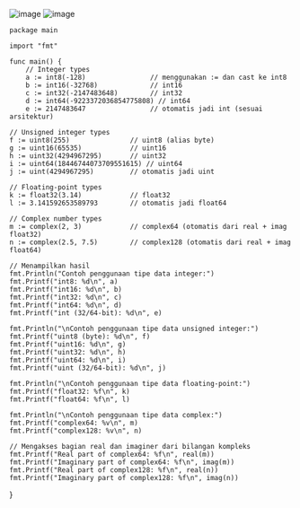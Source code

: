 ![image](https://github.com/user-attachments/assets/81754b2f-fc5e-497e-9823-4cf28e740382)
![image](https://github.com/user-attachments/assets/7daf19dd-5368-4187-a698-b7b380468827)

    package main

    import "fmt"

    func main() {
        // Integer types
        a := int8(-128)                // menggunakan := dan cast ke int8
        b := int16(-32768)             // int16
        c := int32(-2147483648)        // int32
        d := int64(-9223372036854775808) // int64
        e := 2147483647                // otomatis jadi int (sesuai arsitektur)

    // Unsigned integer types
    f := uint8(255)               // uint8 (alias byte)
    g := uint16(65535)            // uint16
    h := uint32(4294967295)       // uint32
    i := uint64(18446744073709551615) // uint64
    j := uint(4294967295)         // otomatis jadi uint

    // Floating-point types
    k := float32(3.14)            // float32
    l := 3.141592653589793        // otomatis jadi float64

    // Complex number types
    m := complex(2, 3)            // complex64 (otomatis dari real + imag float32)
    n := complex(2.5, 7.5)        // complex128 (otomatis dari real + imag float64)

    // Menampilkan hasil
    fmt.Println("Contoh penggunaan tipe data integer:")
    fmt.Printf("int8: %d\n", a)
    fmt.Printf("int16: %d\n", b)
    fmt.Printf("int32: %d\n", c)
    fmt.Printf("int64: %d\n", d)
    fmt.Printf("int (32/64-bit): %d\n", e)

    fmt.Println("\nContoh penggunaan tipe data unsigned integer:")
    fmt.Printf("uint8 (byte): %d\n", f)
    fmt.Printf("uint16: %d\n", g)
    fmt.Printf("uint32: %d\n", h)
    fmt.Printf("uint64: %d\n", i)
    fmt.Printf("uint (32/64-bit): %d\n", j)

    fmt.Println("\nContoh penggunaan tipe data floating-point:")
    fmt.Printf("float32: %f\n", k)
    fmt.Printf("float64: %f\n", l)

    fmt.Println("\nContoh penggunaan tipe data complex:")
    fmt.Printf("complex64: %v\n", m)
    fmt.Printf("complex128: %v\n", n)

    // Mengakses bagian real dan imaginer dari bilangan kompleks
    fmt.Printf("Real part of complex64: %f\n", real(m))
    fmt.Printf("Imaginary part of complex64: %f\n", imag(m))
    fmt.Printf("Real part of complex128: %f\n", real(n))
    fmt.Printf("Imaginary part of complex128: %f\n", imag(n))
}
